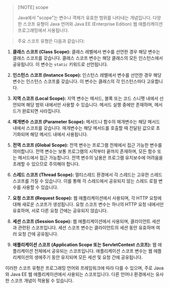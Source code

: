 
> [!NOTE] scope
> 
> Java에서 "scope"는 변수나 객체가 유효한 범위를 나타내는 개념입니다. 
> 다양한 스코프 유형이 Java 언어와 Java EE (Enterprise Edition) 
> 웹 애플리케이션 프로그래밍에서 사용됩니다. 

> 주요 스코프 유형은 다음과 같습니다:

1. **클래스 스코프 (Class Scope):** 클래스 레벨에서 변수를 선언한 경우 해당 변수는 클래스 스코프를 갖습니다. 클래스 스코프 변수는 해당 클래스의 모든 인스턴스에서 공유됩니다. 이 변수는 `static` 키워드로 선언됩니다.

2. **인스턴스 스코프 (Instance Scope):** 인스턴스 레벨에서 변수를 선언한 경우 해당 변수는 인스턴스 스코프를 갖습니다. 이 변수는 클래스의 각 인스턴스마다 고유합니다.

3. **지역 스코프 (Local Scope):** 지역 변수는 메서드, 블록 또는 코드 스니펫 내에서 선언되며 해당 범위 내에서만 사용할 수 있습니다. 메서드 실행 중에만 존재하며, 메서드가 완료되면 사라집니다.

4. **매개변수 스코프 (Parameter Scope):** 메서드나 함수의 매개변수는 해당 메서드 내에서 스코프를 갖습니다. 매개변수는 해당 메서드를 호출할 때 전달된 값으로 초기화되며 해당 메서드 내에서 사용됩니다.

5. **전역 스코프 (Global Scope):** 전역 변수는 프로그램 전체에서 접근 가능한 변수를 의미합니다. 전역 변수는 보통 프로그램의 시작부터 끝까지 존재하며, 모든 함수 또는 메서드에서 접근 가능합니다. 전역 변수의 남용은 프로그램 유지보수에 어려움을 초래할 수 있으므로 주의해야 합니다.

6. **스레드 스코프 (Thread Scope):** 멀티스레드 환경에서 각 스레드는 고유한 스레드 스코프를 가질 수 있습니다. 이를 통해 각 스레드에서 공유되지 않는 스레드 로컬 변수를 사용할 수 있습니다.

7. **요청 스코프 (Request Scope):** 웹 애플리케이션에서 사용되며, 각 HTTP 요청에 대해 새로운 스코프가 생성됩니다. 요청 스코프 변수는 하나의 HTTP 요청 내에서만 유효하며, 서로 다른 요청 간에는 공유되지 않습니다.

8. **세션 스코프 (Session Scope):** 웹 애플리케이션에서 사용되며, 클라이언트 세션과 관련된 스코프입니다. 세션 스코프 변수는 클라이언트의 세션 동안 유효하며 여러 요청 간에 공유됩니다.

9. **애플리케이션 스코프 (Application Scope 또는 ServletContext 스코프):** 웹 애플리케이션 전체에서 공유되는 스코프입니다. 애플리케이션 스코프 변수는 웹 애플리케이션의 생애주기 동안 유지되며 모든 세션 및 요청 간에 공유됩니다.

이러한 스코프 유형은 프로그래밍 언어와 프레임워크에 따라 다를 수 있으며, 주로 Java와 Java EE 웹 애플리케이션에서 사용되는 스코프입니다. 다른 언어나 환경에서는 유사한 스코프 개념이 적용될 수 있습니다.
